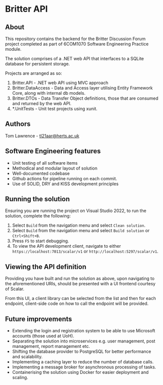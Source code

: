 # Britter API

## About
This repository contains the backend for the Britter Discussion Forum project completed as part of 6COM1070 Software Engineering Practice module.

The solution comprises of a .NET web API that interfaces to a SQLite database for persistent storage.

Projects are arranged as so:

1. Britter.API - .NET web API using MVC approach
2. Britter.DataAccess - Data and Access layer utilising Entity Framework Core, along with internal db models.
4. Britter.DTOs - Data Transfer Object definitions, those that are consumed and returned by the web API.
5. *.UnitTests - Unit test projects using xunit.

## Authors
Tom Lawrence - tl21aar@herts.ac.uk
## Software Engineering features
- Unit testing of all software items
- Methodical and modular layout of solution
- Well-documented codebase
- Github actions for pipeline running on each commit.
- Use of SOLID, DRY and KISS development principles

## Running the solution
Ensuring you are running the project on Visual Studio 2022, to run the solution, complete the following:
1. Select `Build` from the navigation menu and select `Clean solution`.
1. Select `Build` from the navigation menu and select `Build solution` or `Ctrl+Shift+B`.
1. Press `F5` to start debugging.
1. To view the API development client, navigate to either `https://localhost:7013/scalar/v1` or `http://localhost:5297/scalar/v1`.

## Viewing the API definition
Providing you have built and run the solution as above, upon navigating to the aforementioned URIs, should be presented with a UI frontend courtesy of Scalar.

From this UI, a client library can be selected from the list and then for each endpoint, client-side code on how to call the endpoint will be provided.

## Future improvements
- Extending the login and registration system to be able to use Microsoft accounts (those used at UoH).
- Separating the solution into microservices e.g. user management, post management, report management etc.
- Shifting the database provider to PostgreSQL for better performance and scalability.
- Implementing a caching layer to reduce the number of database calls.
- Implementing a message broker for asynchronous processing of tasks.
- Containerising the solution using Docker for easier deployment and scaling.